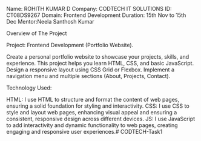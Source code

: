 Name: ROHITH KUMAR D Company: CODTECH IT SOLUTIONS ID: CT08DS9267 Domain: Frontend Development Duration: 15th Nov to 15th Dec Mentor:Neela Santhosh Kumar

Overview of The Project

Project: Frontend Development (Portfolio Website).

Create a personal portfolio website to showcase your projects, skills, and experience. This project helps you learn HTML, CSS, and basic JavaScript. Design a responsive layout using CSS Grid or Flexbox. Implement a navigation menu and multiple sections (About, Projects, Contact).

Technology Used:

HTML: I use HTML to structure and format the content of web pages, ensuring a solid foundation for styling and interactivity. CSS: I use CSS to style and layout web pages, enhancing visual appeal and ensuring a consistent, responsive design across different devices. JS: I use JavaScript to add interactivity and dynamic functionality to web pages, creating engaging and responsive user experiences.# CODTECH-Task1
